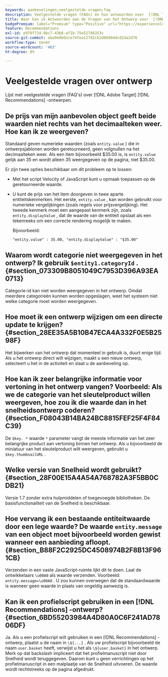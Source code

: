 ```yaml
---
keywords: aanbevelingen;veelgestelde vragen;faq
description: Veelgestelde vragen (FAQs) en hun antwoorden over  [!DNL Target Recommendations]  ontwerpen.
title: Waar kan ik Antwoorden aan de Vragen van het Ontwerp voor  [!DNL Target Recommendations] krijgen?
badgePremium: label="Premium" type="Positive" url="https://experienceleague.adobe.com/docs/target/using/introduction/intro.html?lang=nl-NL#premium newtab=true" tooltip="Kijk wat er in Target Premium is opgenomen."
feature: Recommendations
exl-id: e970f734-9bc7-43b8-af1b-75e527d6353c
source-git-commit: eba9e0b02ce74fea127d2cb2d08d04dcd2da2d76
workflow-type: tm+mt
source-wordcount: '463'
ht-degree: 0%

---
```


# Veelgestelde vragen over ontwerp

Lijst met veelgestelde vragen (FAQ&#39;s) over [!DNL Adobe Target] [!DNL Recommendations] -ontwerpen.

## De prijs van mijn aanbevolen object geeft beide waarden niet rechts van het decimaalteken weer. Hoe kan ik ze weergeven?

Standaard geven numerieke waarden (zoals `entity.value` ) die in ontwerpsjablonen worden geretourneerd, geen volgnullen na het decimaalteken weer. Als een item bijvoorbeeld $35.00 is, is `entity.value` gelijk aan 35 en wordt alleen 35 weergegeven op de pagina, niet $35.00.

Er zijn twee opties beschikbaar om dit probleem op te lossen:

* Met het script Velocity of JavaScript kunt u opmaak toepassen op de geretourneerde waarde.

* U kunt de prijs van het item doorgeven in twee aparte entiteitskenmerken. Het eerste, `entity.value` , kan worden gebruikt voor numerieke vergelijkingen (zoals regels voor prijsvergelijking). Het tweede kenmerk moet een aangepast kenmerk zijn, zoals `entity.displayValue` , dat de waarde van de entiteit opslaat als een tekenreeks om een correcte rendering mogelijk te maken.

  Bijvoorbeeld:

  `"entity.value" : 35.00, "entity.displayValue" : "$35.00"`

## Waarom wordt categorie niet weergegeven in het ontwerp? Ik gebruik `$entity1.categoryId` . {#section_073309B8051049C7953D396A93EA0713}

Categorie-id kan niet worden weergegeven in het ontwerp. Omdat meerdere categorieën kunnen worden opgeslagen, weet het systeem niet welke categorie moet worden weergegeven.

## Hoe moet ik een ontwerp wijzigen om een directe update te krijgen? {#section_28EE35A5B10B47ECA4A332F0E5B2598F}

Het bijwerken van het ontwerp dat momenteel in gebruik is, duurt enige tijd. Als u het ontwerp direct wilt wijzigen, maakt u een nieuw ontwerp, selecteert u het in de activiteit en slaat u de aanbeveling op.

## Hoe kan ik zeer belangrijke informatie voor vertoning in het ontwerp vangen? Voorbeeld: Als we de categorie van het sleutelproduct willen weergeven, hoe zou ik die waarde dan in het snelheidsontwerp coderen? {#section_F08043B14BA24BC8815FEF25F4F84C39}

De `$key. *` waarde `*` parameter vangt de meeste informatie van het zeer belangrijke product aan vertoning binnen het ontwerp. Als u bijvoorbeeld de miniatuur van het sleutelproduct wilt weergeven, gebruikt u `$key.thumbnailURL` .

## Welke versie van Snelheid wordt gebruikt? {#section_28F00E15A4A54A768782A3F5BB0CDB21}

Versie 1.7 zonder extra hulpmiddelen of toegevoegde bibliotheken. De basisfunctionaliteit van de Snelheid is beschikbaar.

## Hoe vervang ik een bestaande entiteitwaarde door een lege waarde? De waarde `entity.message` van een object moet bijvoorbeeld worden gewist wanneer een aanbieding afloopt. {#section_B88F2C2925DC4508974B2F8B13F961CB}

Verzenden in een vaste JavaScript-ruimte lijkt dit te doen. Laat de ontwikkelaars `\u00A0` als waarde verzenden. Voorbeeld: `entity.message=\u00A0` . U zou kunnen overwegen dat de standaardwaarde is wanneer geen waarde in plaats van ongeldig aanwezig is.

## Kan ik een profielscript gebruiken in een [!DNL Recommendations] -ontwerp? {#section_6BD55203984A4D80A0C6F241AD7806DF}

Ja. Als u een profielscript wilt gebruiken in een [!DNL Recommendations] -ontwerp, plaatst u de naam in `\${...}` . Als uw profielscript bijvoorbeeld de naam `user.basket` heeft, verwijst u het als `\${user.basket}` in het ontwerp. Merk op dat backslash impliceert dat het profielmanuscript niet door Snelheid wordt teruggegeven. Daarom kunt u geen verrichtingen op het profielmanuscript in een malplaatje van de Snelheid uitvoeren. De waarde wordt rechtstreeks op de pagina afgedrukt.
